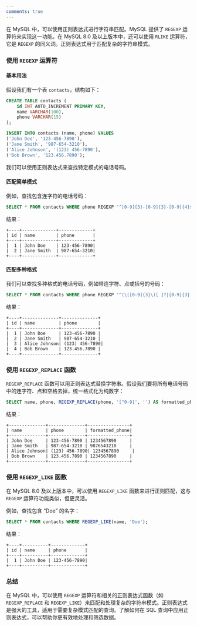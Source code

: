 ```yaml
---
comments: true
---
```


在 MySQL 中，可以使用正则表达式进行字符串匹配。MySQL 提供了 `REGEXP` 运算符来实现这一功能。在 MySQL 8.0 及以上版本中，还可以使用 `RLIKE` 运算符，它是 `REGEXP` 的同义词。正则表达式用于匹配复杂的字符串模式。

### 使用 `REGEXP` 运算符

#### 基本用法

假设我们有一个表 `contacts`，结构如下：

```sql
CREATE TABLE contacts (
    id INT AUTO_INCREMENT PRIMARY KEY,
    name VARCHAR(100),
    phone VARCHAR(15)
);

INSERT INTO contacts (name, phone) VALUES
('John Doe', '123-456-7890'),
('Jane Smith', '987-654-3210'),
('Alice Johnson', '(123) 456-7890'),
('Bob Brown', '123.456.7890');
```

我们可以使用正则表达式来查找特定模式的电话号码。

#### 匹配简单模式

例如，查找包含连字符的电话号码：

```sql
SELECT * FROM contacts WHERE phone REGEXP '^[0-9]{3}-[0-9]{3}-[0-9]{4}$';
```

结果：

```
+----+-------------+-------------+
| id | name        | phone       |
+----+-------------+-------------+
|  1 | John Doe    | 123-456-7890|
|  2 | Jane Smith  | 987-654-3210|
+----+-------------+-------------+
```

#### 匹配多种格式

我们可以查找多种格式的电话号码，例如带连字符、点或括号的号码：

```sql
SELECT * FROM contacts WHERE phone REGEXP '^(\([0-9]{3}\)[ ]?|[0-9]{3}[-.])[0-9]{3}[-.][0-9]{4}$';
```

结果：

```
+----+--------------+--------------+
| id | name         | phone        |
+----+--------------+--------------+
|  1 | John Doe     | 123-456-7890 |
|  2 | Jane Smith   | 987-654-3210 |
|  3 | Alice Johnson| (123) 456-7890|
|  4 | Bob Brown    | 123.456.7890 |
+----+--------------+--------------+
```

### 使用 `REGEXP_REPLACE` 函数

`REGEXP_REPLACE` 函数可以用正则表达式替换字符串。假设我们要将所有电话号码中的连字符、点和空格去掉，统一格式化为纯数字：

```sql
SELECT name, phone, REGEXP_REPLACE(phone, '[^0-9]', '') AS formatted_phone FROM contacts;
```

结果：

```
+--------------+--------------+----------------+
| name         | phone        | formatted_phone|
+--------------+--------------+----------------+
| John Doe     | 123-456-7890 | 1234567890     |
| Jane Smith   | 987-654-3210 | 9876543210     |
| Alice Johnson| (123) 456-7890| 1234567890     |
| Bob Brown    | 123.456.7890 | 1234567890     |
+--------------+--------------+----------------+
```

### 使用 `REGEXP_LIKE` 函数

在 MySQL 8.0 及以上版本中，可以使用 `REGEXP_LIKE` 函数来进行正则匹配，这与 `REGEXP` 运算符功能类似，但更灵活。

例如，查找包含 “Doe” 的名字：

```sql
SELECT * FROM contacts WHERE REGEXP_LIKE(name, 'Doe');
```

结果：

```
+----+----------+-------------+
| id | name     | phone       |
+----+----------+-------------+
|  1 | John Doe | 123-456-7890|
+----+----------+-------------+
```

### 总结

在 MySQL 中，可以使用 `REGEXP` 运算符和相关的正则表达式函数（如 `REGEXP_REPLACE` 和 `REGEXP_LIKE`）来匹配和处理复杂的字符串模式。正则表达式是强大的工具，适用于需要复杂模式匹配的查询。了解如何在 SQL 查询中应用正则表达式，可以帮助你更有效地处理和筛选数据。